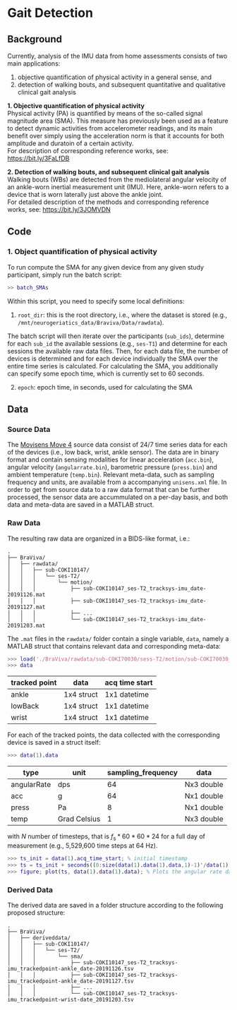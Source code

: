# Gait Detection

## Background
Currently, analysis of the IMU data from home assessments consists of two main applications:
1. objective quantification of physical  activity in a general sense, and
2. detection of walking bouts, and subsequent quantitative and qualitative clinical gait analysis

**1. Objective quantification of physical activity**  
Physical activity (PA) is quantified by means of the so-called signal magnitude area (SMA). This measure has previously been used as a feature to detect dynamic activities from accelerometer readings, and its main benefit over simply using the acceleration norm is that it accounts for both amplitude and duratoin of a certain activity.  
For description of corresponding reference works, see: https://bit.ly/3FaLfDB

**2. Detection of walking bouts, and subsequent clinical gait analysis**  
Walking bouts (WBs) are detected from the mediolateral angular velocity of an ankle-worn inertial measurement unit (IMU). Here, ankle-worn refers to a device that is worn laterally just above the ankle joint.  
For detailed description of the methods and corresponding reference works, see: https://bit.ly/3JOMVDN

## Code
### 1. Object quantification of physical activity
To run compute the SMA for any given device from any given study participant, simply run the batch script:
```matlab
>> batch_SMAs
```
Within this script, you need to specify some local definitions:
1. `root_dir`: this is the root directory, i.e., where the dataset is stored (e.g., `/mnt/neurogeriatics_data/Braviva/Data/rawdata`).

The batch script will then iterate over the participants (`sub_ids`), determine for each `sub_id` the available sessions (e.g., `ses-T1`) and determine for each sessions the available raw data files. Then, for each data file, the number of devices is determined and for each device individually the SMA over the entire time series is calculated. For calculating the SMA, you additionally can specify some epoch time, which is currently set to 60 seconds.

2. `epoch`: epoch time, in seconds, used for calculating the SMA

## Data
### Source Data
The [Movisens Move 4](https://docs.movisens.com/Sensors/Move4/) source data consist of 24/7 time series data for each of the devices (i.e., low back, wrist, ankle sensor). The data are in binary format and contain sensing modalities for linear acceleration (`acc.bin`), angular velocity (`angularrate.bin`), barometric pressure (`press.bin`) and ambient temperature (`temp.bin`). Relevant meta-data, such as sampling frequency and units, are available from a accompanying `unisens.xml` file. In order to get from source data to a raw data format that can be further processed, the sensor data are accummulated on a per-day basis, and both data and meta-data are saved in a MATLAB struct.

### Raw Data
The resulting raw data are organized in a BIDS-like format, i.e.:
```
.
├── BraViva/
│   ├── rawdata/
│   │   ├── sub-COKI10147/
│   │   │   └── ses-T2/
│   │   │       └── motion/
│   │   │           ├── sub-COKI10147_ses-T2_tracksys-imu_date-20191126.mat
│   │   │           ├── sub-COKI10147_ses-T2_tracksys-imu_date-20191127.mat
│   │   │           ├── ...
│   │   │           └── sub-COKI10147_ses-T2_tracksys-imu_date-20191203.mat
```

The `.mat` files in the `rawdata/` folder contain a single variable, `data`, namely a MATLAB struct that contains relevant data and corresponding meta-data:
```matlab
>>> load('./BraViva/rawdata/sub-COKI70030/sess-T2/motion/sub-COKI70030_sess-T2_run-2020028.mat', 'data')
>>> data
```
| tracked point | data       | acq time start
| ------------- | ---------- | --------------
| ankle         | 1x4 struct | 1x1 datetime
| lowBack       | 1x4 struct | 1x1 datetime
| wrist         | 1x4 struct | 1x1 datetime

For each of the tracked points, the data collected with the corresponding device is saved in a struct itself:
```matlab
>>> data(1).data
```
| type          | unit         | sampling_frequency | data
| ------------- | ------------ | ------------------ | ----
| angularRate   | dps          | 64                 | Nx3 double
| acc           | g            | 64                 | Nx1 double
| press         | Pa           |  8                 | Nx1 double
| temp          | Grad Celsius |  1                 | Nx3 double

with $N$ number of timesteps, that is $f_{\mathrm{s}}*60*60*24$ for a full day of measurement (e.g., 5,529,600 time steps at 64 Hz). 

```matlab
>>> ts_init = data(1).acq_time_start; % initial timestamp
>>> ts = ts_init + seconds((0:size(data(1).data(1).data,1)-1)'/data(1).data(1).sampling_frequency); % timestamps
>>> figure; plot(ts, data(1).data(1).data); % Plots the angular rate data of the ankle sensor
```

### Derived Data
The derived data are saved in a folder structure according to the following proposed structure:
```
.
├── BraViva/
│   ├── deriveddata/
│   │   ├── sub-COKI10147/
│   │   │   └── ses-T2/
│   │   │       └── sma/
│   │   │           ├── sub-COKI10147_ses-T2_tracksys-imu_trackedpoint-ankle_date-20191126.tsv
│   │   │           ├── sub-COKI10147_ses-T2_tracksys-imu_trackedpoint-ankle_date-20191127.tsv
│   │   │           ├── ...
│   │   │           └── sub-COKI10147_ses-T2_tracksys-imu_trackedpoint-wrist-date_20191203.tsv
```
